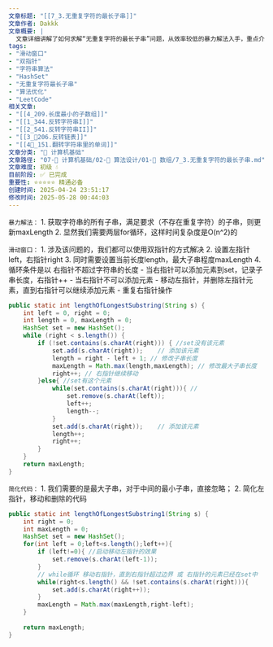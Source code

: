```yaml
---
文章标题: "[[7_3.无重复字符的最长子串]]" 
文章作者: Dakkk
文章概要: |
  文章详细讲解了如何求解“无重复字符的最长子串”问题，从效率较低的暴力解法入手，重点介绍了高效的滑动窗口算法。通过双指针和HashSet数据结构的应用，实现了时间复杂度为O(n)的解决方案，并提供了两种Java代码实现。
tags:
- "滑动窗口"
- "双指针"
- "字符串算法"
- "HashSet"
- "无重复字符最长子串"
- "算法优化"
- "LeetCode"
相关文章:
- "[[4_209.长度最小的子数组]]"
- "[[1_344.反转字符串I]]"
- "[[2_541.反转字符串II]]"
- "[[3_📕206.反转链表]]"
- "[[4📕_151.翻转字符串里的单词]]"
文章分类: "📐 计算机基础"
文章路径: "07-📐 计算机基础/02-🧮 算法设计/01-🔄 数组/7_3.无重复字符的最长子串.md"
文章难度: 初级 💧
目前阶段: ✅ 已完成
重要性: ⭐⭐⭐⭐⭐ 精通必备
创建时间: 2025-04-24 23:51:17
修改时间: 2025-05-28 00:44:03
---
```


`暴力解法：`
	1. 获取字符串的所有子串，满足要求（不存在重复字符）的子串，则更新maxLength
	2. 显然我们需要两层for循环，这样时间复杂度是O(n^2)的


`滑动窗口：`
	1. 涉及该问题的，我们都可以使用双指针的方式解决
	2. 设置左指针left，右指针right
	3. 同时需要设置当前长度length，最大子串程度maxLength
	4. 循环条件是以 右指针不超过字符串的长度
		- 当右指针可以添加元素到set，记录子串长度，右指针++
		- 当右指针不可以添加元素
			- 移动左指针，并删除左指针元素，直到右指针可以继续添加元素
			- 重复右指针操作

```java
public static int lengthOfLongestSubstring(String s) {  
    int left = 0, right = 0;  
    int length = 0, maxLength = 0;  
    HashSet set = new HashSet();  
    while (right < s.length()) {  
        if (!set.contains(s.charAt(right))) { //set没有该元素  
            set.add(s.charAt(right));    // 添加该元素  
            length = right - left + 1; // 修改子串长度  
            maxLength = Math.max(length,maxLength); // 修改最大子串长度  
            right++; // 右指针继续移动  
        }else{ //set有这个元素  
            while(set.contains(s.charAt(right))){ //  
                set.remove(s.charAt(left));  
                left++;  
                length--;  
            }  
            set.add(s.charAt(right));    // 添加该元素  
            length++;  
            right++;  
        }  
    }  
    return maxLength;  
}
```


`简化代码：`
	1. 我们需要的是最大子串，对于中间的最小子串，直接忽略；
	2. 简化左指针，移动和删除的代码

```java
public static int lengthOfLongestSubstring1(String s) {  
    int right = 0;  
    int maxLength = 0;  
    HashSet set = new HashSet();  
    for(int left = 0;left<s.length();left++){  
        if (left!=0){ //启动移动左指针的效果  
            set.remove(s.charAt(left-1));  
        }  
        // while循环 移动右指针，直到右指针超过边界 或 右指针的元素已经在set中  
        while(right<s.length() && !set.contains(s.charAt(right))){  
            set.add(s.charAt(right++));  
        }  
        maxLength = Math.max(maxLength,right-left);  
    }  
  
    return maxLength;  
}
```
